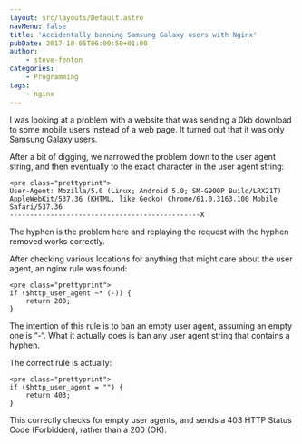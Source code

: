 ```yaml
---
layout: src/layouts/Default.astro
navMenu: false
title: 'Accidentally banning Samsung Galaxy users with Nginx'
pubDate: 2017-10-05T06:00:50+01:00
author:
    - steve-fenton
categories:
    - Programming
tags:
    - nginx
---
```


I was looking at a problem with a website that was sending a 0kb download to some mobile users instead of a web page. It turned out that it was only Samsung Galaxy users.

After a bit of digging, we narrowed the problem down to the user agent string, and then eventually to the exact character in the user agent string:

```
<pre class="prettyprint">
User-Agent: Mozilla/5.0 (Linux; Android 5.0; SM-G900P Build/LRX21T) AppleWebKit/537.36 (KHTML, like Gecko) Chrome/61.0.3163.100 Mobile Safari/537.36
-----------------------------------------------X
```

The hyphen is the problem here and replaying the request with the hyphen removed works correctly.

After checking various locations for anything that might care about the user agent, an nginx rule was found:

```
<pre class="prettyprint">
if ($http_user_agent ~* (-)) {
    return 200;
} 
```

The intention of this rule is to ban an empty user agent, assuming an empty one is “-“. What it actually does is ban any user agent string that contains a hyphen.

The correct rule is actually:

```
<pre class="prettyprint">
if ($http_user_agent = "") {
    return 403;
}   
```

This correctly checks for empty user agents, and sends a 403 HTTP Status Code (Forbidden), rather than a 200 (OK).